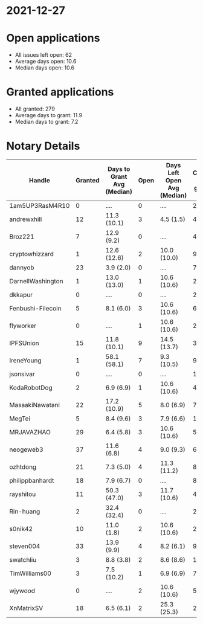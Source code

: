 2021-12-27
==========

# Open applications

- All issues left open: 62
- Average days open: 10.6
- Median days open: 10.6

# Granted applications

- All granted: 279
- Average days to grant: 11.9
- Median days to grant: 7.2

# Notary Details

| Handle            |   Granted | Days to Grant Avg (Median)   |   Open | Days Left Open Avg (Median)   |   Closed (no grant) |
|-------------------|-----------|------------------------------|--------|-------------------------------|---------------------|
| 1am5UP3RasM4R10   |         0 | ....                         |      0 | ....                          |                   2 |
| andrewxhill       |        12 | 11.3  (10.1)                 |      3 | 4.5  (1.5)                    |                  45 |
| Broz221           |         7 | 12.9  (9.2)                  |      0 | ....                          |                  48 |
| cryptowhizzard    |         1 | 12.6  (12.6)                 |      2 | 10.0  (10.0)                  |                   9 |
| dannyob           |        23 | 3.9  (2.0)                   |      0 | ....                          |                  77 |
| DarnellWashington |         1 | 13.0  (13.0)                 |      1 | 10.6  (10.6)                  |                   2 |
| dkkapur           |         0 | ....                         |      0 | ....                          |                   2 |
| Fenbushi-Filecoin |         5 | 8.1  (6.0)                   |      3 | 10.6  (10.6)                  |                  69 |
| flyworker         |         0 | ....                         |      1 | 10.6  (10.6)                  |                   2 |
| IPFSUnion         |        15 | 11.8  (10.1)                 |      9 | 14.5  (13.7)                  |                  35 |
| IreneYoung        |         1 | 58.1  (58.1)                 |      7 | 9.3  (10.5)                   |                   9 |
| jsonsivar         |         0 | ....                         |      0 | ....                          |                  13 |
| KodaRobotDog      |         2 | 6.9  (6.9)                   |      1 | 10.6  (10.6)                  |                   4 |
| MasaakiNawatani   |        22 | 17.2  (10.9)                 |      5 | 8.0  (6.9)                    |                  75 |
| MegTei            |         5 | 8.4  (9.6)                   |      3 | 7.9  (6.6)                    |                  12 |
| MRJAVAZHAO        |        29 | 6.4  (5.8)                   |      3 | 10.6  (10.6)                  |                  58 |
| neogeweb3         |        37 | 11.6  (6.8)                  |      4 | 9.0  (9.3)                    |                  69 |
| ozhtdong          |        21 | 7.3  (5.0)                   |      4 | 11.3  (11.2)                  |                  82 |
| philippbanhardt   |        18 | 7.9  (6.7)                   |      0 | ....                          |                  81 |
| rayshitou         |        11 | 50.3  (47.0)                 |      3 | 11.7  (10.6)                  |                  41 |
| Rin-huang         |         2 | 32.4  (32.4)                 |      0 | ....                          |                   2 |
| s0nik42           |        10 | 11.0  (1.8)                  |      2 | 10.6  (10.6)                  |                  28 |
| steven004         |        33 | 13.9  (9.9)                  |      4 | 8.2  (6.1)                    |                  95 |
| swatchliu         |         3 | 8.8  (3.8)                   |      2 | 8.6  (8.6)                    |                  16 |
| TimWilliams00     |         3 | 7.5  (10.2)                  |      1 | 6.9  (6.9)                    |                   7 |
| wjywood           |         0 | ....                         |      2 | 10.6  (10.6)                  |                   5 |
| XnMatrixSV        |        18 | 6.5  (6.1)                   |      2 | 25.3  (25.3)                  |                  29 |